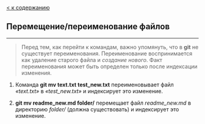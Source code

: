 [< к содержанию](./readme.md)

## **Перемещение/переименование файлов**
___

> Перед тем, как перейти к командам, важно упомянуть, что в **git** не существует переименования. Переименование воспринимается как удаление старого файла и *создание нового*. Факт переименования может быть определен только после индексации изменения.

1. Команда **git mv text.txt test_new.txt** переименовывает файл *«text.txt»* в *«test_new.txt»* и индексирует это изменение.

2. **git mv readme_new.md folder/** перемещает файл *readme_new.md* в директорию *folder/* (должна существовать) и индексирует это изменение.

